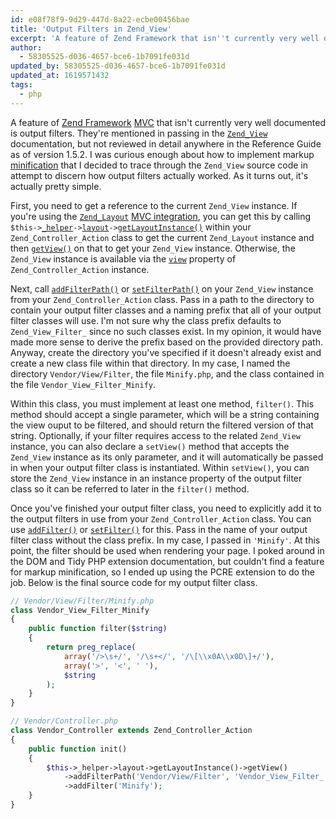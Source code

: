 ```yaml
---
id: e08f78f9-9d29-447d-8a22-ecbe00456bae
title: 'Output Filters in Zend_View'
excerpt: 'A feature of Zend Framework that isn''t currently very well documented is output filters.'
author:
  - 58305525-d036-4657-bce6-1b7091fe031d
updated_by: 58305525-d036-4657-bce6-1b7091fe031d
updated_at: 1619571432
tags:
  - php
---
```

A feature of [Zend Framework](http://framework.zend.com "Zend Framework") [MVC](https://framework.zend.com/manual/1.12/en/learning.quickstart.intro.html) that isn't currently very well documented is output filters. They're mentioned in passing in the [`Zend_View`](https://framework.zend.com/manual/1.12/en/zend.view.introduction.html) documentation, but not reviewed in detail anywhere in the Reference Guide as of version 1.5.2. I was curious enough about how to implement markup [minification](http://yuiblog.com/blog/2006/03/06/minification-v-obfuscation/ "Minification v Obfuscation - Yahoo! User Interface Blog") that I decided to trace through the `Zend_View` source code in attempt to discern how output filters actually worked. As it turns out, it's actually pretty simple.

First, you need to get a reference to the current `Zend_View` instance. If you're using the [`Zend_Layout`](https://framework.zend.com/manual/1.12/en/zend.layout.html) [MVC integration](https://framework.zend.com/manual/1.12/en/zend.layout.quickstart.html#zend.layout.quickstart.mvc), you can get this by calling `$this->`[`_helper`](https://framework.zend.com/apidoc/1.12/classes/Zend_Controller_Action.html#property__helper)`->`[`layout`](https://framework.zend.com/apidoc/1.12/classes/Zend_Layout_Controller_Action_Helper_Layout.html)`->`[`getLayoutInstance()`](https://framework.zend.com/apidoc/1.12/classes/Zend_Layout_Controller_Action_Helper_Layout.html#method_getLayoutInstance) within your `Zend_Controller_Action` class to get the current `Zend_Layout` instance and then [`getView()`](https://framework.zend.com/apidoc/1.12/classes/Zend_Layout.html#method_getView) on that to get your `Zend_View` instance. Otherwise, the `Zend_View` instance is available via the [`view`](https://framework.zend.com/apidoc/1.12/classes/Zend_Controller_Action.html#property_view) property of `Zend_Controller_Action` instance.

Next, call [`addFilterPath()`](https://framework.zend.com/apidoc/1.12/classes/Zend_View_Abstract.html#method_addFilterPath) or [`setFilterPath()`](https://framework.zend.com/apidoc/1.12/classes/Zend_View_Abstract.html#method_setFilterPath) on your `Zend_View` instance from your `Zend_Controller_Action` class. Pass in a path to the directory to contain your output filter classes and a naming prefix that all of your output filter classes will use. I'm not sure why the class prefix defaults to `Zend_View_Filter_` since no such classes exist. In my opinion, it would have made more sense to derive the prefix based on the provided directory path. Anyway, create the directory you've specified if it doesn't already exist and create a new class file within that directory. In my case, I named the directory `Vendor/View/Filter`, the file `Minify.php`, and the class contained in the file `Vendor_View_Filter_Minify`.

Within this class, you must implement at least one method, `filter()`. This method should accept a single parameter, which will be a string containing the view ouput to be filtered, and should return the filtered version of that string. Optionally, if your filter requires access to the related `Zend_View` instance, you can also declare a `setView()` method that accepts the `Zend_View` instance as its only parameter, and it will automatically be passed in when your output filter class is instantiated. Within `setView()`, you can store the `Zend_View` instance in an instance property of the output filter class so it can be referred to later in the `filter()` method.

Once you've finished your output filter class, you need to explicitly add it to the output filters in use from your `Zend_Controller_Action` class. You can use [`addFilter()`](https://framework.zend.com/apidoc/1.12/classes/Zend_View_Abstract.html#method_addFilter) or [`setFilter()`](https://framework.zend.com/apidoc/1.12/classes/Zend_View_Abstract.html#method_setFilter) for this. Pass in the name of your output filter class without the class prefix. In my case, I passed in `'Minify'`. At this point, the filter should be used when rendering your page. I poked around in the DOM and Tidy PHP extension documentation, but couldn't find a feature for markup minification, so I ended up using the PCRE extension to do the job. Below is the final source code for my output filter class.

```php
// Vendor/View/Filter/Minify.php
class Vendor_View_Filter_Minify
{
    public function filter($string)
    {
        return preg_replace(
            array('/>\s+/', '/\s+</', '/\[\\x0A\\x0D\]+/'),
            array('>', '<', ' '),
            $string
        );
    }
}
```

```php
// Vendor/Controller.php
class Vendor_Controller extends Zend_Controller_Action
{
    public function init()
    {
        $this->_helper->layout->getLayoutInstance()->getView()
            ->addFilterPath('Vendor/View/Filter', 'Vendor_View_Filter_')
            ->addFilter('Minify');
    }
}
```